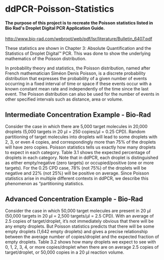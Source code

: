 # ddPCR-Poisson-Statistics

#### The purpose of this project is to recreate the Poisson statistics listed in Bio Rad's Droplet Digital PCR Application Guide.

http://www.bio-rad.com/webroot/web/pdf/lsr/literature/Bulletin_6407.pdf

These statistics are shown in Chapter 3: Absolute Quantification and the Statistics of Droplet Digital™ PCR. This was done to show the underlying mathematics of the Poisson distribution.

In probability theory and statistics, the Poisson distribution, named after French mathematician Siméon Denis Poisson, is a discrete probability distribution that expresses the probability of a given number of events occurring in a fixed interval of time or space if these events occur with a known constant mean rate and independently of the time since the last event. The Poisson distribution can also be used for the number of events in other specified intervals such as distance, area or volume. 

## Intermediate Concentration Example - Bio-Rad

Consider the case in which there are 5,000 target molecules in 20,000 droplets (5,000 targets in 20 μl = 250 copies/μl = 0.25 CPD). Random partitioning of target molecules into droplets will lead to some droplets with 2, 3, or even 4 copies, and correspondingly more than 75% of the droplets will have zero copies. Poisson statistics tells us exactly how many droplets to expect in each category. Table 3.1 shows the expected percentage of droplets in each category. Note that in ddPCR, each droplet is distinguished as either empty/negative (zero targets) or occupied/positive (one or more targets). For the 0.25 CPD case, 78% (not 75%) of the droplets will be negative and 22% (not 25%) will be positive on average. Since Poisson statistics arise in multiple different contexts in ddPCR, we describe this phenomenon as “partitioning statistics.

## Advanced Concentration Example - Bio-Rad

Consider the case in which 50,000 target molecules are present in 20 μl (50,000 targets in 20 μl = 2,500 targets/μl = 2.5 CPD). With an average of 2.5 copies of target/droplet, it’s not immediately obvious that there will be any empty droplets. But Poisson statistics predicts that there will be some empty droplets (1,642 empty droplets) and gives a precise relationship between the average number of copies/droplet and the expected fraction of empty droplets. Table 3.2 shows how many droplets we expect to see with 0, 1, 2, 3, 4, or more copies/droplet when there are on average 2.5 copies of target/droplet, or 50,000 copies in a 20 μl reaction volume.
